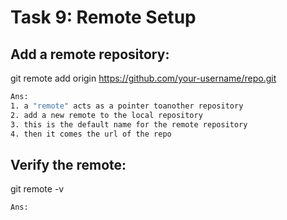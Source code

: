 # **Task 9: Remote Setup**
## **Add a remote repository:**
git remote add origin https://github.com/your-username/repo.git
```bash
Ans:
1. a "remote" acts as a pointer toanother repository
2. add a new remote to the local repository
3. this is the default name for the remote repository
4. then it comes the url of the repo


```



## **Verify the remote:**
git remote -v
```bash
Ans: 
```
